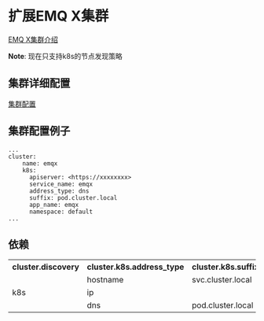 # 扩展EMQ X集群

[EMQ X集群介绍](https://docs.emqx.io/en/broker/v4.3/advanced/cluster.html)

**Note**: 现在只支持k8s的节点发现策略

## 集群详细配置

[集群配置](https://docs.emqx.io/en/broker/v4.3/configuration/configuration.html)

## 集群配置例子

```
...
cluster:
    name: emqx
    k8s:
      apiserver: <https://xxxxxxxx>
      service_name: emqx
      address_type: dns
      suffix: pod.cluster.local
      app_name: emqx
      namespace: default
...

```

## 依赖

<table>
    <tr>
        <th>
        cluster.discovery
        </th>
        <th>
        cluster.k8s.address_type
        </th>
        <th>
        cluster.k8s.suffix
        </th>
    </tr>
    <tr>
        <td rowspan="3">k8s</td>
        <td>hostname</td>
        <td>svc.cluster.local</td>
    </tr>
    <tr>
        <td>ip</td>
    </tr>
    <tr>
        <td>dns</td>
        <td>pod.cluster.local</td>
    </tr>
</table>